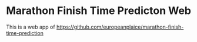 # Marathon Finish Time Predicton Web
This is a web app of https://github.com/europeanplaice/marathon-finish-time-prediction